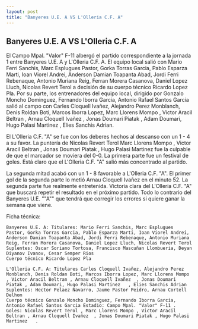```yaml
--- 
layout: post 
title: "Banyeres U.E. A VS L'Olleria C.F. A"
---
```


## Banyeres U.E. A VS L'Olleria C.F. A

El Campo Mpal. "Valor" F-11  albergó el partido correspondiente a la jornada 1 entre Banyeres U.E. A y L'Olleria C.F. A. El equipo local salió con Mario Ferri Sanchis, Marc Esplugues Pastor, Gorka Torras Garcia, Pablo Esparza Marti, Ioan Viorel Andrei, Anderson Damian Toapanta Abad, Jordi Ferri Rebenaque, Antonio Muriana Reig, Ferran Morera Casanova, Daniel Lopez Lluch, Nicolas Revert Terol  a decisión de su cuerpo técnico Ricardo Lopez Pla. Por su parte, los entrenadores del equipo local, dirigido por Gonzalo Moncho Dominguez, Fernando Iborra Garcia, Antonio Rafael Santos Garcia salió al campo con Carles Cloquell Ivañez, Alejandro Perez Monblanch, Denis Roldan Boti, Marcos Iborra Lopez, Marc Llorens Mompo , Victor Aracil Beltran , Arnau Cloquell Ivañez  , Jonas Doumari Piatak , Adam Doumari, Hugo Palasi Martinez   , Elies Sanchis Adrian. 

El L'Olleria C.F. "A" se fue con los deberes hechos al descanso con un 1 - 4 a su favor. La puntería de Nicolas Revert Terol  Marc Llorens Mompo , Victor Aracil Beltran , Jonas Doumari Piatak , Hugo Palasi Martinez     fue la culpable de que el marcador se moviera del 0-0. La primera parte fue un festival de goles. Está claro que el L'Olleria C.F. "A" salió más concentrado al partido. 

La segunda mitad acabó con un 1 - 8 favorable a L'Olleria C.F. "A". El primer gol de la segunda parte lo metió Arnau Cloquell Ivañez   en el minuto 52. La segunda parte fue realmente entretenida. Victoria clara del L'Olleria C.F. "A" que buscará repetir el resultado en el próximo partido. Todo lo contrario del Banyeres U.E. ""A"" que tendrá que corregir los errores si quiere ganar la semana que viene. 

Ficha técnica: 
    
    Banyeres U.E. A: Titulares: Mario Ferri Sanchis, Marc Esplugues Pastor, Gorka Torras Garcia, Pablo Esparza Marti, Ioan Viorel Andrei, Anderson Damian Toapanta Abad, Jordi Ferri Rebenaque, Antonio Muriana Reig, Ferran Morera Casanova, Daniel Lopez Lluch, Nicolas Revert Terol  
    Suplentes: Oscar Soriano Tortosa, Francisco Mascuñan Llombueria, Deyan Diyanov Ivanov, Cesar Semper Rios 
    Cuerpo técnico Ricardo Lopez Pla 
    
    L'Olleria C.F. A: Titulares Carles Cloquell Ivañez, Alejandro Perez Monblanch, Denis Roldan Boti, Marcos Iborra Lopez, Marc Llorens Mompo , Victor Aracil Beltran , Arnau Cloquell Ivañez  , Jonas Doumari Piatak , Adam Doumari, Hugo Palasi Martinez   , Elies Sanchis Adrian
    Suplentes: Hector Pelaez Navarro, Jaume Pastor Peidro, Arnau Cortell Delhom 
    Cuerpo técnico Gonzalo Moncho Dominguez, Fernando Iborra Garcia, Antonio Rafael Santos Garcia Estadio: Campo Mpal. "Valor" F-11 . Goles: Nicolas Revert Terol , Marc Llorens Mompo , Victor Aracil Beltran , Arnau Cloquell Ivañez  , Jonas Doumari Piatak , Hugo Palasi Martinez   .  